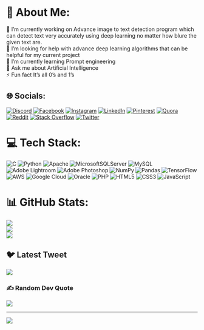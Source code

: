 # 💫 About Me:
🔭 I’m currently working on Advance image to text detection program which can detect text very accurately using deep learning no matter how blure the given text are. <br>🤝 I’m looking for help with advance deep learning algorithms that can be helpful for my current project <br>🌱 I’m currently learning Prompt engineering <br>💬 Ask me about Artificial Intelligence<br>⚡ Fun fact It’s all 0’s and 1’s


## 🌐 Socials:
[![Discord](https://img.shields.io/badge/Discord-%237289DA.svg?logo=discord&logoColor=white)](https://discord.com/channels/niraaaj#6945) [![Facebook](https://img.shields.io/badge/Facebook-%231877F2.svg?logo=Facebook&logoColor=white)](https://m.facebook.com/profile.php?id=100076585784975) [![Instagram](https://img.shields.io/badge/Instagram-%23E4405F.svg?logo=Instagram&logoColor=white)](https://www.instagram.com/____niraaaj____) [![LinkedIn](https://img.shields.io/badge/LinkedIn-%230077B5.svg?logo=linkedin&logoColor=white)](https://www.linkedin.com/in/niraj-vaknis-a56383238) [![Pinterest](https://img.shields.io/badge/Pinterest-%23E60023.svg?logo=Pinterest&logoColor=white)](https://pin.it/4iUqBWU) [![Quora](https://img.shields.io/badge/Quora-%23B92B27.svg?logo=Quora&logoColor=white)](https://www.quora.com/profile/Niraaaj) [![Reddit](https://img.shields.io/badge/Reddit-%23FF4500.svg?logo=Reddit&logoColor=white)](https://www.reddit.com/user/niraaaj10) [![Stack Overflow](https://img.shields.io/badge/-Stackoverflow-FE7A16?logo=stack-overflow&logoColor=white)](https://stackoverflow.com/users/19214265/niraaaj) [![Twitter](https://img.shields.io/badge/Twitter-%231DA1F2.svg?logo=Twitter&logoColor=white)](https://mobile.twitter.com/niraaajvaknis) 

# 💻 Tech Stack:
![C](https://img.shields.io/badge/c-%2300599C.svg?style=for-the-badge&logo=c&logoColor=white) ![Python](https://img.shields.io/badge/python-3670A0?style=for-the-badge&logo=python&logoColor=ffdd54) ![Apache](https://img.shields.io/badge/apache-%23D42029.svg?style=for-the-badge&logo=apache&logoColor=white) ![MicrosoftSQLServer](https://img.shields.io/badge/Microsoft%20SQL%20Sever-CC2927?style=for-the-badge&logo=microsoft%20sql%20server&logoColor=white) ![MySQL](https://img.shields.io/badge/mysql-%2300f.svg?style=for-the-badge&logo=mysql&logoColor=white) ![Adobe Lightroom](https://img.shields.io/badge/Adobe%20Lightroom-31A8FF.svg?style=for-the-badge&logo=Adobe%20Lightroom&logoColor=white) ![Adobe Photoshop](https://img.shields.io/badge/adobephotoshop-%2331A8FF.svg?style=for-the-badge&logo=adobephotoshop&logoColor=white) ![NumPy](https://img.shields.io/badge/numpy-%23013243.svg?style=for-the-badge&logo=numpy&logoColor=white) ![Pandas](https://img.shields.io/badge/pandas-%23150458.svg?style=for-the-badge&logo=pandas&logoColor=white) ![TensorFlow](https://img.shields.io/badge/TensorFlow-%23FF6F00.svg?style=for-the-badge&logo=TensorFlow&logoColor=white) ![AWS](https://img.shields.io/badge/AWS-%23FF9900.svg?style=for-the-badge&logo=amazon-aws&logoColor=white) ![Google Cloud](https://img.shields.io/badge/Google%20Cloud-%234285F4.svg?style=for-the-badge&logo=google-cloud&logoColor=white) ![Oracle](https://img.shields.io/badge/Oracle-F80000?style=for-the-badge&logo=oracle&logoColor=white) ![PHP](https://img.shields.io/badge/php-%23777BB4.svg?style=for-the-badge&logo=php&logoColor=white) ![HTML5](https://img.shields.io/badge/html5-%23E34F26.svg?style=for-the-badge&logo=html5&logoColor=white) ![CSS3](https://img.shields.io/badge/css3-%231572B6.svg?style=for-the-badge&logo=css3&logoColor=white) ![JavaScript](https://img.shields.io/badge/javascript-%23323330.svg?style=for-the-badge&logo=javascript&logoColor=%23F7DF1E)
# 📊 GitHub Stats:
![](https://github-readme-stats.vercel.app/api?username=niraaaj&theme=dark&hide_border=false&include_all_commits=true&count_private=true)<br/>
![](https://github-readme-streak-stats.herokuapp.com/?user=niraaaj&theme=dark&hide_border=false)<br/>
![](https://github-readme-stats.vercel.app/api/top-langs/?username=niraaaj&theme=dark&hide_border=false&include_all_commits=true&count_private=true&layout=compact)

## 🐦 Latest Tweet
[![](https://gtce.itsvg.in/api?username=https://mobile.twitter.com/niraaajvaknis)](https://github.com/VishwaGauravIn/github-twitter-card-embed)

### ✍️ Random Dev Quote
![](https://quotes-github-readme.vercel.app/api?type=vetical&theme=radical)



---
[![](https://visitcount.itsvg.in/api?id=niraaaj&icon=0&color=3)](https://visitcount.itsvg.in)

<!-- Proudly created with GPRM ( https://gprm.itsvg.in ) -->
